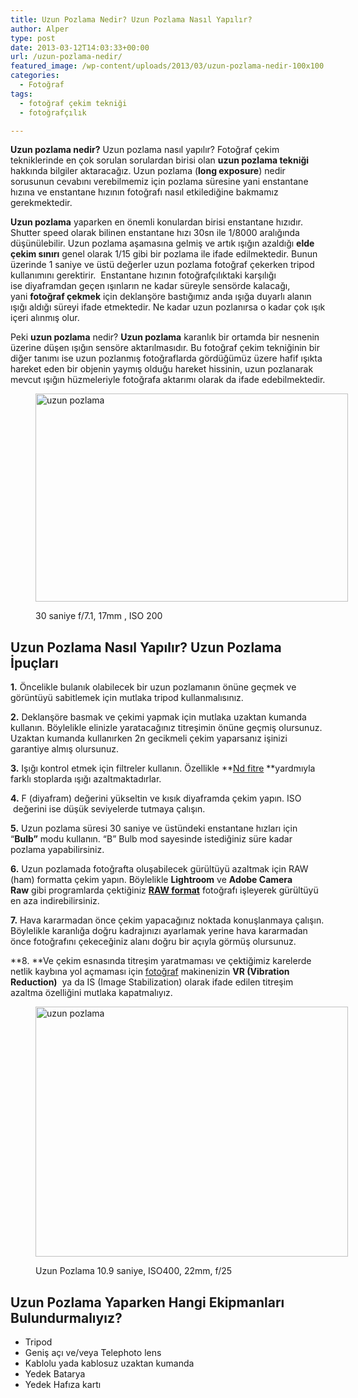```yaml
---
title: Uzun Pozlama Nedir? Uzun Pozlama Nasıl Yapılır?
author: Alper
type: post
date: 2013-03-12T14:03:33+00:00
url: /uzun-pozlama-nedir/
featured_image: /wp-content/uploads/2013/03/uzun-pozlama-nedir-100x100.jpg
categories:
  - Fotoğraf
tags:
  - fotoğraf çekim tekniği
  - fotoğrafçılık

---
```

**Uzun pozlama nedir?** Uzun pozlama nasıl yapılır? Fotoğraf çekim tekniklerinde en çok sorulan sorulardan birisi olan **uzun pozlama tekniği** hakkında bilgiler aktaracağız. Uzun pozlama (**long exposure**) nedir sorusunun cevabını verebilmemiz için pozlama süresine yani enstantane hızına ve enstantane hızının fotoğrafı nasıl etkilediğine bakmamız gerekmektedir.

**Uzun pozlama** yaparken en önemli konulardan birisi enstantane hızıdır. Shutter speed olarak bilinen enstantane hızı 30sn ile 1/8000 aralığında düşünülebilir. Uzun pozlama aşamasına gelmiş ve artık ışığın azaldığı **elde çekim sınırı** genel olarak 1/15 gibi bir pozlama ile ifade edilmektedir. Bunun üzerinde 1 saniye ve üstü değerler uzun pozlama fotoğraf çekerken tripod kullanımını gerektirir.  Enstantane hızının fotoğrafçılıktaki karşılığı ise diyaframdan geçen ışınların ne kadar süreyle sensörde kalacağı, yani **fotoğraf çekmek** için deklanşöre bastığımız anda ışığa duyarlı alanın ışığı aldığı süreyi ifade etmektedir. Ne kadar uzun pozlanırsa o kadar çok ışık içeri alınmış olur.

Peki **uzun pozlama** nedir? **Uzun pozlama** karanlık bir ortamda bir nesnenin üzerine düşen ışığın sensöre aktarılmasıdır. Bu fotoğraf çekim tekniğinin bir diğer tanımı ise uzun pozlanmış fotoğraflarda gördüğümüz üzere hafif ışıkta hareket eden bir objenin yaymış olduğu hareket hissinin, uzun pozlanarak mevcut ışığın hüzmeleriyle fotoğrafa aktarımı olarak da ifade edebilmektedir.<figure style="width: 500px" class="wp-caption aligncenter">

<a href="https://www.flickr.com/photos/akc77/4495188331/" target="_blank"><img class=" " title="Uzun Pozlama Fotoğraf" alt="uzun pozlama" src="https://farm5.staticflickr.com/4050/4495188331_9a86576408.jpg" width="500" height="333" /></a><figcaption class="wp-caption-text">30 saniye f/7.1, 17mm , ISO 200</figcaption></figure> 

## Uzun Pozlama Nasıl Yapılır? Uzun Pozlama İpuçları

**1.** Öncelikle bulanık olabilecek bir uzun pozlamanın önüne geçmek ve görüntüyü sabitlemek için mutlaka tripod kullanmalısınız.

**2.** Deklanşöre basmak ve çekimi yapmak için mutlaka uzaktan kumanda kullanın. Böylelikle elinizle yaratacağınız titreşimin önüne geçmiş olursunuz. Uzaktan kumanda kullanırken 2n gecikmeli çekim yaparsanız işinizi garantiye almış olursunuz.

**3.** Işığı kontrol etmek için filtreler kullanın. Özellikle **[Nd fitre][1] **yardmıyla farklı stoplarda ışığı azaltmaktadırlar.

**4.** F (diyafram) değerini yükseltin ve kısık diyaframda çekim yapın. ISO  değerini ise düşük seviyelerde tutmaya çalışın.

**5.** Uzun pozlama süresi 30 saniye ve üstündeki enstantane hızları için &#8220;**Bulb&#8221;** modu kullanın. “B” Bulb mod sayesinde istediğiniz süre kadar pozlama yapabilirsiniz.

**6.** Uzun pozlamada fotoğrafta oluşabilecek gürültüyü azaltmak için RAW (ham) formatta çekim yapın. Böylelikle **Lightroom** ve **Adobe Camera Raw** gibi programlarda çektiğiniz [**RAW format**][2] fotoğrafı işleyerek gürültüyü en aza indirebilirsiniz.

**7.** Hava kararmadan önce çekim yapacağınız noktada konuşlanmaya çalışın. Böylelikle karanlığa doğru kadrajınızı ayarlamak yerine hava kararmadan önce fotoğrafını çekeceğiniz alanı doğru bir açıyla görmüş olursunuz.

**8. **Ve çekim esnasında titreşim yaratmaması ve çektiğimiz karelerde netlik kaybına yol açmaması için [fotoğraf][3] makinenizin **VR (Vibration Reduction)**  ya da IS (Image Stabilization) olarak ifade edilen titreşim azaltma özelliğini mutlaka kapatmalıyız.<figure style="width: 500px" class="wp-caption aligncenter">

<a href="https://www.flickr.com/photos/expressmonorail/3043760419/" target="_blank"><img class=" " title="Uzun Pozlama Fotoğraf" alt="uzun pozlama" src="https://farm4.staticflickr.com/3005/3043760419_a25ffb950a.jpg" width="500" height="400" /></a><figcaption class="wp-caption-text">Uzun Pozlama 10.9 saniye, ISO400, 22mm, f/25</figcaption></figure> 

## Uzun Pozlama Yaparken Hangi Ekipmanları Bulundurmalıyız?

  * Tripod
  * Geniş açı ve/veya Telephoto lens
  * Kablolu yada kablosuz uzaktan kumanda
  * Yedek Batarya
  * Yedek Hafıza kartı

 [1]: https://www.murekkep.org/nd-filtre-nedir-13740 "nd filtre"
 [2]: https://www.murekkep.org/raw-nedir-ne-degildir-9587 "RAW Nedir Ne Değildir?"
 [3]: https://www.murekkep.org/fotograf "fotoğraf dünyası"